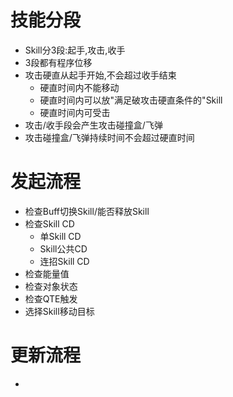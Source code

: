 # 技能分段

- Skill分3段:起手,攻击,收手
- 3段都有程序位移
- 攻击硬直从起手开始,不会超过收手结束
  - 硬直时间内不能移动
  - 硬直时间内可以放"满足破攻击硬直条件的"Skill
  - 硬直时间内可受击
- 攻击/收手段会产生攻击碰撞盒/飞弹
- 攻击碰撞盒/飞弹持续时间不会超过硬直时间

# 发起流程

- 检查Buff切换Skill/能否释放Skill
- 检查Skill CD
  - 单Skill CD
  - Skill公共CD
  - 连招Skill CD
- 检查能量值
- 检查对象状态
- 检查QTE触发
- 选择Skill移动目标

# 更新流程

- 